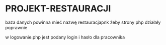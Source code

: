 # PROJEKT-RESTAURACJI

baza danych powinna mieć nazwę restauracjapnk żeby strony php działały poprawnie

w logowanie.php jest podany login i hasło dla pracownika
